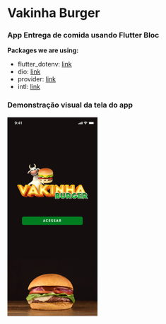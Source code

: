 # Vakinha Burger 
### App Entrega de comida usando Flutter Bloc 


**Packages we are using:**

- flutter_dotenv: [link](https://pub.dev/packages/flutter_dotenv)
- dio: [link](https://pub.dev/packages/dio)
- provider: [link](https://pub.dev/packages/provider)
- intl: [link](https://pub.dev/packages/intl)

### Demonstração visual da tela do app

![App UI](prints/01.png)
